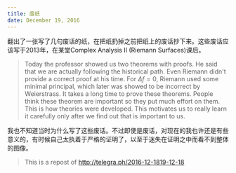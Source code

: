 ```yaml
---
title: 废纸
date: December 19, 2016
---
```


翻出了一张写了几句废话的纸，在把纸扔掉之前把纸上的废话抄下来。这些废话应该写于2013年，在某堂Complex Analysis II (Riemann Surfaces)课后。

> Today the professor showed us two theorems with proofs. He said that we are actually following the historical path. Even Riemann didn't provide a correct proof at his time. For $\Delta f = 0$, Riemann used some minimal principal, which later was showed to be incorrect by Weierstrass. It takes a long time to prove these theorems. People think these theorem are important so they put much effort on them. This is how theories were developed. This motivates us to really learn it carefully only after we find out that is important to us.

我也不知道当时为什么写了这些废话。不过即使是废话，对现在的我也许还是有些意义的，有时候自己太执着于严格的证明了，以至于迷失在证明之中而看不到整体的图像。

> This is a repost of <http://telegra.ph/2016-12-1819-12-18>